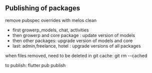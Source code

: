 ## Publishing of packages

remove pubspec overrides with melos clean

- first growerp_models, chat, activities
- then growerp and core package : update version of models
- then other packages: upgrade version of models and core 
- last: admin,freelance, hotel : upgrade versions of all packages

when files removed, need to be deleted in git cache:
git rm --cached <filename>

to publish:
    flutter pub publish
